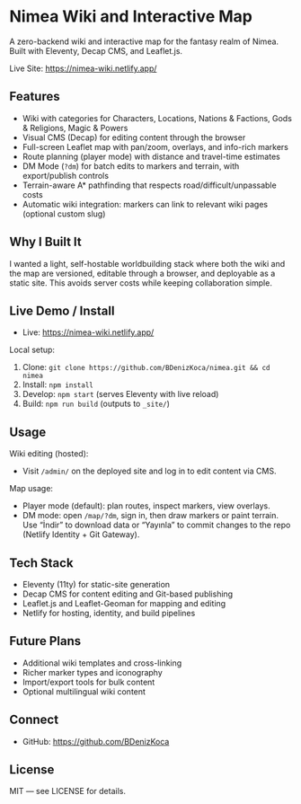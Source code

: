 # Nimea Wiki and Interactive Map

A zero-backend wiki and interactive map for the fantasy realm of Nimea. Built with Eleventy, Decap CMS, and Leaflet.js.

Live Site: https://nimea-wiki.netlify.app/

## Features

- Wiki with categories for Characters, Locations, Nations & Factions, Gods & Religions, Magic & Powers
- Visual CMS (Decap) for editing content through the browser
- Full-screen Leaflet map with pan/zoom, overlays, and info-rich markers
- Route planning (player mode) with distance and travel-time estimates
- DM Mode (`?dm`) for batch edits to markers and terrain, with export/publish controls
- Terrain-aware A* pathfinding that respects road/difficult/unpassable costs
- Automatic wiki integration: markers can link to relevant wiki pages (optional custom slug)

## Why I Built It

I wanted a light, self-hostable worldbuilding stack where both the wiki and the map are versioned, editable through a browser, and deployable as a static site. This avoids server costs while keeping collaboration simple.

## Live Demo / Install

- Live: https://nimea-wiki.netlify.app/

Local setup:
1. Clone: `git clone https://github.com/BDenizKoca/nimea.git && cd nimea`
2. Install: `npm install`
3. Develop: `npm start` (serves Eleventy with live reload)
4. Build: `npm run build` (outputs to `_site/`)

## Usage

Wiki editing (hosted):
- Visit `/admin/` on the deployed site and log in to edit content via CMS.

Map usage:
- Player mode (default): plan routes, inspect markers, view overlays.
- DM mode: open `/map/?dm`, sign in, then draw markers or paint terrain. Use “İndir” to download data or “Yayınla” to commit changes to the repo (Netlify Identity + Git Gateway).

## Tech Stack

- Eleventy (11ty) for static-site generation
- Decap CMS for content editing and Git-based publishing
- Leaflet.js and Leaflet-Geoman for mapping and editing
- Netlify for hosting, identity, and build pipelines

## Future Plans

- Additional wiki templates and cross-linking
- Richer marker types and iconography
- Import/export tools for bulk content
- Optional multilingual wiki content

## Connect

- GitHub: https://github.com/BDenizKoca

## License

MIT — see LICENSE for details.